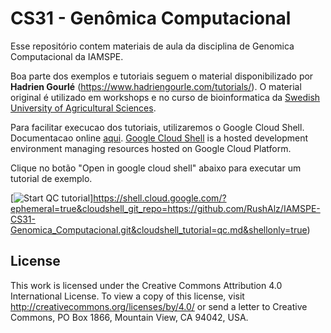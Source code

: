 # CS31 - Genômica Computacional

Esse repositório contem materiais de aula da disciplina de Genomica Computacional da IAMSPE.

Boa parte dos exemplos e tutoriais seguem o material disponibilizado por **Hadrien Gourlé** (<https://www.hadriengourle.com/tutorials/>). O material original é utilizado em workshops e no curso de bioinformatica da [Swedish University of Agricultural Sciences](https://www.slu.se/).

Para facilitar execucao dos tutoriais, utilizaremos o Google Cloud Shell. Documentacao online [aqui](https://cloud.google.com/shell/docs/tutorials). [Google Cloud Shell](https://cloud.google.com/shell/docs/) is a hosted development environment managing resources hosted on Google Cloud Platform.

Clique no botão "Open in google cloud shell" abaixo para executar um tutorial de exemplo.

[![Start QC tutorial](http://gstatic.com/cloudssh/images/open-btn.png)]https://shell.cloud.google.com/?ephemeral=true&cloudshell_git_repo=https://github.com/RushAlz/IAMSPE-CS31-Genomica_Computacional.git&cloudshell_tutorial=qc.md&shellonly=true)

## License

This work is licensed under the Creative Commons Attribution 4.0 International License. To view a copy of this license, visit <http://creativecommons.org/licenses/by/4.0/> or send a letter to Creative Commons, PO Box 1866, Mountain View, CA 94042, USA.

